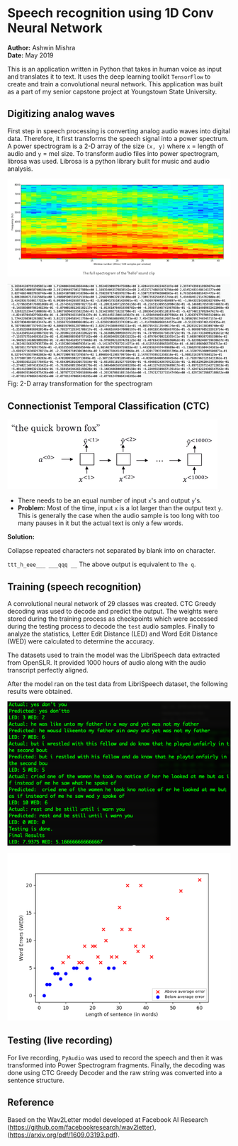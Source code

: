 # Speech recognition using 1D Conv Neural Network

**Author:** Ashwin Mishra\
**Date:** May 2019

This is an application written in Python that takes in human voice as input and translates it to text. It uses the deep learning toolkit `TensorFlow` to create and train a convolutional neural network. This application was built as a part of my senior capstone project at Youngstown State University.

## Digitizing analog waves

First step in speech processing is converting analog audio waves into digital data. Therefore, it first transforms the speech signal into a power spectrum. A power spectrogram is a 2-D array of the size `(x, y)` where `x` = length of audio and `y` = mel size. To transform audio files into power spectrogram, librosa was used. Librosa is a python library built for music and audio analysis. 

![](assets/hello-spect.png)

![](assets/spect.png)
Fig: 2-D array transformation for the spectrogram

## Connectionist Temporal Classification (CTC)

![](assets/ctc.png)

- There needs to be an equal number of input `x`'s and output `y`'s.
- **Problem:** Most of the time, input `x` is a lot larger than the output text `y`. This is generally the case when the audio sample is too long with too many pauses in it but the actual text is only a few words.

**Solution:** 

Collapse repeated characters not separated by blank into on character.

`ttt_h_eee___ ___qqq __`
The above output is equivalent to `The q`.

## Training (speech recognition)

A convolutional neural network of 29 classes was created. CTC Greedy decoding was used to decode and predict the output. The weights were stored during the training process as checkpoints which were accessed during the testing process to decode the `test` audio samples. Finally to analyze the statistics, Letter Edit Distance (LED) and Word Edit Distance (WED) were calculated to determine the accuracy.

The datasets used to train the model was the LibriSpeech data extracted from OpenSLR. It provided 1000 hours of audio along with the audio transcript perfectly aligned.

After the model ran on the test data from LibriSpeech dataset, the following results were obtained.

![](assets/result.png)

![](assets/figure.png)

## Testing (live recording)

For live recording, `PyAudio` was used to record the speech and then it was transformed into Power Spectrogram fragments. Finally, the decoding was done using CTC Greedy Decoder and the raw string was converted into a sentence structure.

## Reference

Based on the Wav2Letter model developed at Facebook AI Research (https://github.com/facebookresearch/wav2letter), (https://arxiv.org/pdf/1609.03193.pdf).
